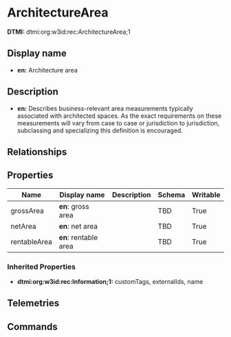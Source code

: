 # ArchitectureArea
**DTMI:** dtmi:org:w3id:rec:ArchitectureArea;1
## Display name
- **en:** Architecture area
## Description
- **en:** Describes business-relevant area measurements typically associated with architected spaces. As the exact requirements on these measurements will vary from case to case or jurisdiction to jurisdiction, subclassing and specializing this definition is encouraged.
## Relationships
## Properties
|Name|Display name|Description|Schema|Writable|
|-|-|-|-|-|
|grossArea|**en**: gross area||TBD|True|
|netArea|**en**: net area||TBD|True|
|rentableArea|**en**: rentable area||TBD|True|
### Inherited Properties
* **dtmi:org:w3id:rec:Information;1:** customTags, externalIds, name
## Telemetries
## Commands
